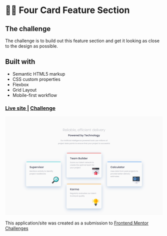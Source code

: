 # 👩‍💻  Four Card Feature Section


## The challenge
The challenge is to build out this feature section and get it looking as close to the design as possible.


## Built with

- Semantic HTML5 markup
- CSS custom properties
- Flexbox
- Grid Layout
- Mobile-first workflow


<div>
  <h3>
    <a href= "https://amansgz.github.io/css-grid-four-cards-section/">
      Live site
    </a>
    <span> | </span>
    <a href= "https://www.frontendmentor.io/challenges/four-card-feature-section-weK1eFYK">
      Challenge
    </a>
  </h3>
</div>

![Design preview for the Four Card Feature Section challenge](./styles/images/preview.png)

This application/site was created as a submission to <a href= "https://www.frontendmentor.io/">Frontend Mentor Challenges</a> 
